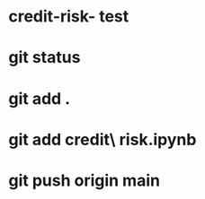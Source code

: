 # credit-risk-  test 

# git status
# git add . 
# git add credit\ risk.ipynb
# git push origin main 
#
